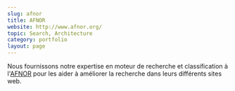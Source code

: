 ```yaml
---
slug: afnor
title: AFNOR
website: http://www.afnor.org/
topic: Search, Architecture
category: portfolio
layout: page
---
```

Nous fournissons notre expertise en moteur de recherche et classification à l'[AFNOR]({{page.website}}) pour les
aider à améliorer la recherche dans leurs différents sites web.